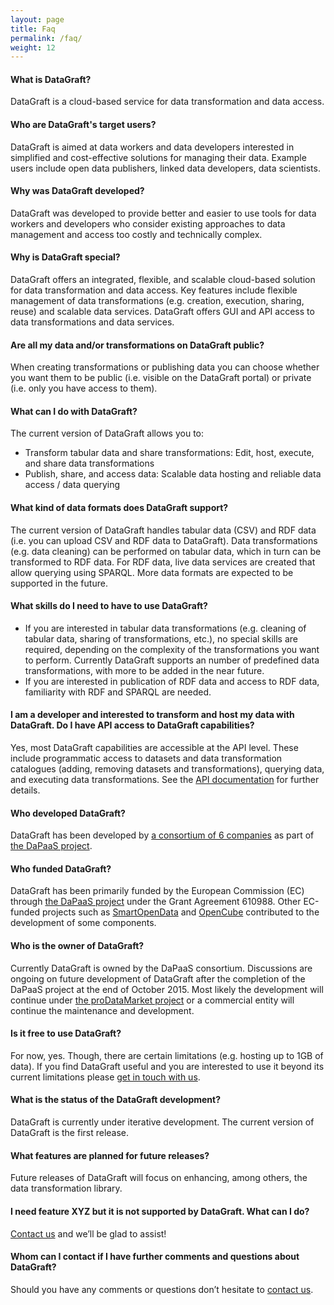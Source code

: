 ```yaml
---
layout: page
title: Faq
permalink: /faq/
weight: 12
---
```


#### What is DataGraft?

DataGraft is a cloud-based service for data transformation and data access.

#### Who are DataGraft's target users?

DataGraft is aimed at data workers and data developers interested in simplified and cost-effective solutions for managing their data. Example users include open data publishers, linked data developers, data scientists.

#### Why was DataGraft developed?

DataGraft was developed to provide better and easier to use tools for data workers and developers who consider existing approaches to data management and access too costly and technically complex.


#### Why is DataGraft special?

DataGraft offers an integrated, flexible, and scalable cloud-based solution for data transformation and data access. Key features include flexible management of data transformations (e.g. creation, execution, sharing, reuse) and scalable data services. DataGraft offers GUI and API access to data transformations and data services. 

#### Are all my data and/or transformations on DataGraft public?

When creating transformations or publishing data you can choose whether you want them to be public (i.e. visible on the DataGraft portal) or private (i.e. only you have access to them).

#### What can I do with DataGraft?

The current version of DataGraft allows you to:

 * Transform tabular data and share transformations: Edit, host, execute, and share data transformations
 * Publish, share, and access data: Scalable data hosting and reliable data access / data querying


#### What kind of data formats does DataGraft support?

The current version of DataGraft handles tabular data (CSV) and RDF data (i.e. you can upload CSV and RDF data to DataGraft). Data transformations (e.g. data cleaning) can be performed on tabular data, which in turn can be transformed to RDF data. For RDF data, live data services are created that allow querying using SPARQL. More data formats are expected to be supported in the future.

#### What skills do I need to have to use DataGraft?

 * If you are interested in tabular data transformations (e.g. cleaning of tabular data, sharing of transformations, etc.), no special skills are required, depending on the complexity of the transformations you want to perform. Currently DataGraft supports an number of predefined data transformations, with more to be added in the near future.
 * If you are interested in publication of RDF data and access to RDF data, familiarity with RDF and SPARQL are needed.

#### I am a developer and interested to transform and host my data with DataGraft. Do I have API access to DataGraft capabilities?

Yes, most DataGraft capabilities are accessible at the API level. These include programmatic access to datasets and data transformation catalogues (adding, removing datasets and transformations), querying data, and executing data transformations. See the [API documentation](http://dapaas.github.io/documentation/) for further details.

#### Who developed DataGraft?

DataGraft has been developed by [a consortium of 6 companies](http://project.dapaas.eu/dapaas-partners) as part of [the DaPaaS project](http://project.dapaas.eu/).

#### Who funded DataGraft?

DataGraft has been primarily funded by the European Commission (EC) through [the DaPaaS project](http://project.dapaas.eu/) under the Grant Agreement 610988. Other EC-funded projects such as [SmartOpenData](http://www.smartopendata.eu/) and [OpenCube](http://opencube-project.eu/) contributed to the development of some components.

#### Who is the owner of DataGraft?

Currently DataGraft is owned by the DaPaaS consortium. Discussions are ongoing on future development of DataGraft after the completion of the DaPaaS project at the end of October 2015. Most likely the development will continue under [the proDataMarket project](http://prodatamarket.eu/) or a commercial entity will continue the maintenance and development.

#### Is it free to use DataGraft?

For now, yes. Though, there are certain limitations (e.g. hosting up to 1GB of data). If you find DataGraft useful and you are interested to use it beyond its current limitations please [get in touch with us](http://project.dapaas.eu/dapaas-contact-us). 

#### What is the status of the DataGraft development?

DataGraft is currently under iterative development. The current version of DataGraft is the first release.

#### What features are planned for future releases?

Future releases of DataGraft will focus on enhancing, among others, the data transformation library.

#### I need feature XYZ but it is not supported by DataGraft. What can I do?
[Contact us](http://project.dapaas.eu/dapaas-contact-us) and we’ll be glad to assist!

#### Whom can I contact if I have further comments and questions about DataGraft?
Should you have any comments or questions don’t hesitate to [contact us](http://project.dapaas.eu/dapaas-contact-us).
